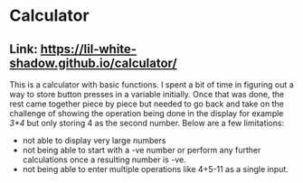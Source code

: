 # Calculator
## Link: https://lil-white-shadow.github.io/calculator/

This is a calculator with basic functions.
I spent a bit of time in figuring out a way to store button presses in a variable initially. Once that was done, the rest came together piece by piece but needed to go back and take on the challenge of showing the operation being done in the display for example _3*4_ but only storing 4 as the second number.
Below are a few limitations:
- not able to display very large numbers
- not being able to start with a -ve number or perform any further calculations once a resulting number is -ve.
- not being able to enter multiple operations like 4+5-11 as a single input.

